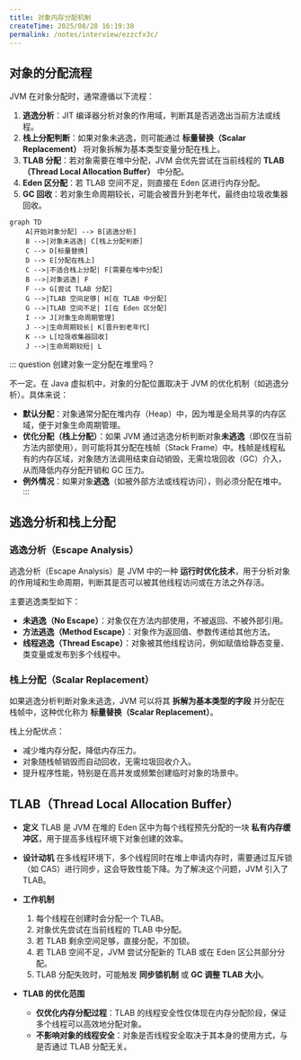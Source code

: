 ```yaml
---
title: 对象内存分配机制
createTime: 2025/08/28 16:19:38
permalink: /notes/interview/ezzcfx3c/
---
```

## 对象的分配流程

JVM 在对象分配时，通常遵循以下流程：

1. **逃逸分析**：JIT 编译器分析对象的作用域，判断其是否逃逸出当前方法或线程。
2. **栈上分配判断**：如果对象未逃逸，则可能通过 **标量替换（Scalar Replacement）** 将对象拆解为基本类型变量分配在栈上。
3. **TLAB 分配**：若对象需要在堆中分配，JVM 会优先尝试在当前线程的 **TLAB（Thread Local Allocation Buffer）** 中分配。
4. **Eden 区分配**：若 TLAB 空间不足，则直接在 Eden 区进行内存分配。
5. **GC 回收**：若对象生命周期较长，可能会被晋升到老年代，最终由垃圾收集器回收。

```mermaid
graph TD
    A[开始对象分配] --> B[逃逸分析]
    B -->|对象未逃逸| C[栈上分配判断]
    C --> D[标量替换]
    D --> E[分配在栈上]
    C -->|不适合栈上分配| F[需要在堆中分配]
    B -->|对象逃逸| F
    F --> G[尝试 TLAB 分配]
    G -->|TLAB 空间足够| H[在 TLAB 中分配]
    G -->|TLAB 空间不足| I[在 Eden 区分配]
    I --> J[对象生命周期管理]
    J -->|生命周期较长| K[晋升到老年代]
    K --> L[垃圾收集器回收]
    J -->|生命周期较短| L
```

::: question 创建对象一定分配在堆里吗？

不一定。在 Java 虚拟机中，对象的分配位置取决于 JVM 的优化机制（如逃逸分析）。具体来说：

- **默认分配**：对象通常分配在堆内存（Heap）中，因为堆是全局共享的内存区域，便于对象生命周期管理。
- **优化分配（栈上分配）**：如果 JVM 通过逃逸分析判断对象**未逃逸**（即仅在当前方法内部使用），则可能将其分配在栈帧（Stack Frame）中。栈帧是线程私有的内存区域，对象随方法调用结束自动销毁，无需垃圾回收（GC）介入，从而降低内存分配开销和 GC 压力。
- **例外情况**：如果对象**逃逸**（如被外部方法或线程访问），则必须分配在堆中。
:::

## 逃逸分析和栈上分配

### 逃逸分析（Escape Analysis）

逃逸分析（Escape Analysis）是 JVM 中的一种 **运行时优化技术**，用于分析对象的作用域和生命周期，判断其是否可以被其他线程访问或在方法之外存活。

主要逃逸类型如下：

- **未逃逸（No Escape）**：对象仅在方法内部使用，不被返回、不被外部引用。
- **方法逃逸（Method Escape）**：对象作为返回值、参数传递给其他方法。
- **线程逃逸（Thread Escape）**：对象被其他线程访问，例如赋值给静态变量、类变量或发布到多个线程中。

### 栈上分配（Scalar Replacement）

如果逃逸分析判断对象未逃逸，JVM 可以将其 **拆解为基本类型的字段** 并分配在栈帧中，这种优化称为 **标量替换（Scalar Replacement）**。

栈上分配优点：

- 减少堆内存分配，降低内存压力。
- 对象随栈帧销毁而自动回收，无需垃圾回收介入。
- 提升程序性能，特别是在高并发或频繁创建临时对象的场景中。

## TLAB（Thread Local Allocation Buffer）

- **定义**
	TLAB 是 JVM 在堆的 Eden 区中为每个线程预先分配的一块 **私有内存缓冲区**，用于提高多线程环境下对象创建的效率。

- **设计动机**
	在多线程环境下，多个线程同时在堆上申请内存时，需要通过互斥锁（如 CAS）进行同步，这会导致性能下降。为了解决这个问题，JVM 引入了 TLAB。

- **工作机制**
	1. 每个线程在创建时会分配一个 TLAB。
	2. 对象优先尝试在当前线程的 TLAB 中分配。
	3. 若 TLAB 剩余空间足够，直接分配，不加锁。
	4. 若 TLAB 空间不足，JVM 尝试分配新的 TLAB 或在 Eden 区公共部分分配。
	5. TLAB 分配失败时，可能触发 **同步锁机制** 或 **GC 调整 TLAB 大小**。

- **TLAB 的优化范围**
	- **仅优化内存分配过程**：TLAB 的线程安全性仅体现在内存分配阶段，保证多个线程可以高效地分配对象。
	- **不影响对象的线程安全**：对象是否线程安全取决于其本身的使用方式，与是否通过 TLAB 分配无关。

